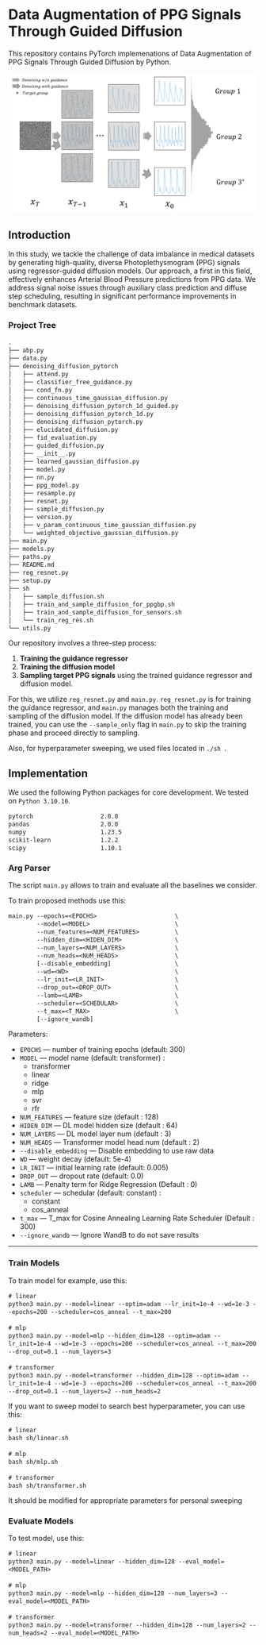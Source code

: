 # Data Augmentation of PPG Signals Through Guided Diffusion

This repository contains PyTorch implemenations of Data Augmentation of PPG Signals Through Guided Diffusion by Python.

<img src="./images/flowchart.png" width="500px"></img>

## Introduction
In this study, we tackle the challenge of data imbalance in medical datasets by generating high-quality, diverse Photoplethysmogram (PPG) signals using regressor-guided diffusion models. Our approach, a first in this field, effectively enhances Arterial Blood Pressure predictions from PPG data. We address signal noise issues through auxiliary class prediction and diffuse step scheduling, resulting in significant performance improvements in benchmark datasets.

### Project Tree
```
.
├── abp.py
├── data.py
├── denoising_diffusion_pytorch
│   ├── attend.py
│   ├── classifier_free_guidance.py
│   ├── cond_fn.py
│   ├── continuous_time_gaussian_diffusion.py
│   ├── denoising_diffusion_pytorch_1d_guided.py
│   ├── denoising_diffusion_pytorch_1d.py
│   ├── denoising_diffusion_pytorch.py
│   ├── elucidated_diffusion.py
│   ├── fid_evaluation.py
│   ├── guided_diffusion.py
│   ├── __init__.py
│   ├── learned_gaussian_diffusion.py
│   ├── model.py
│   ├── nn.py
│   ├── ppg_model.py
│   ├── resample.py
│   ├── resnet.py
│   ├── simple_diffusion.py
│   ├── version.py
│   ├── v_param_continuous_time_gaussian_diffusion.py
│   └── weighted_objective_gaussian_diffusion.py
├── main.py
├── models.py
├── paths.py
├── README.md
├── reg_resnet.py
├── setup.py
├── sh
│   ├── sample_diffusion.sh
│   ├── train_and_sample_diffusion_for_ppgbp.sh
│   ├── train_and_sample_diffusion_for_sensors.sh
│   └── train_reg_res.sh
└── utils.py
```

Our repository involves a three-step process:
1. **Training the guidance regressor**
2. **Training the diffusion model**
3. **Sampling target PPG signals** using the trained guidance regressor and diffusion model.

For this, we utilize `reg_resnet.py` and `main.py`. `reg_resnet.py` is for training the guidance regressor, and `main.py` manages both the training and sampling of the diffusion model. If the diffusion model has already been trained, you can use the `--sample_only` flag in `main.py` to skip the training phase and proceed directly to sampling.

Also, for hyperparameter sweeping, we used files located in ```./sh ```.

## Implementation

We used the following Python packages for core development. We tested on `Python 3.10.10`.
```
pytorch                   2.0.0
pandas                    2.0.0
numpy                     1.23.5
scikit-learn              1.2.2
scipy                     1.10.1
```

### Arg Parser

The script `main.py` allows to train and evaluate all the baselines we consider.

To train proposed methods use this:
```
main.py --epochs=<EPOCHS>                      \
        --model=<MODEL>                        \
        --num_features=<NUM_FEATURES>          \
        --hidden_dim=<HIDEN_DIM>               \
        --num_layers=<NUM_LAYERS>              \
        --num_heads=<NUM_HEADS>                \
        [--disable_embedding]                  \
        --wd=<WD>                              \
        --lr_init=<LR_INIT>                    \
        --drop_out=<DROP_OUT>                  \
        --lamb=<LAMB>                          \
        --scheduler=<SCHEDULAR>                \
        --t_max=<T_MAX>                        \
        [--ignore_wandb]
```
Parameters:
* ```EPOCHS``` &mdash; number of training epochs (default: 300)
* ```MODEL``` &mdash; model name (default: transformer) :
    - transformer
    - linear
    - ridge
    - mlp
    - svr
    - rfr
* ```NUM_FEATURES``` &mdash; feature size (default : 128)
* ```HIDEN_DIM``` &mdash; DL model hidden size (default : 64)
* ```NUM_LAYERS``` &mdash; DL model layer num (default : 3)
* ```NUM_HEADS``` &mdash; Transformer model head num (default : 2)
* ```--disable_embedding``` &mdash; Disable embedding to use raw data 
* ```WD``` &mdash; weight decay (default: 5e-4)
* ```LR_INIT``` &mdash; initial learning rate (default: 0.005)
* ```DROP_OUT``` &mdash; dropout rate (default: 0.0)
* ```LAMB``` &mdash; Penalty term for Ridge Regression (Default : 0)
* ```scheduler``` &mdash; schedular (default: constant) :
    - constant
    - cos_anneal
* ```t_max``` &mdash; T_max for Cosine Annealing Learning Rate Scheduler (Default : 300)
* ```--ignore_wandb``` &mdash; Ignore WandB to do not save results

----

### Train Models

To train model for example, use this:

```
# linear
python3 main.py --model=linear --optim=adam --lr_init=1e-4 --wd=1e-3 --epochs=200 --scheduler=cos_anneal --t_max=200 

# mlp
python3 main.py --model=mlp --hidden_dim=128 --optim=adam --lr_init=1e-4 --wd=1e-3 --epochs=200 --scheduler=cos_anneal --t_max=200 --drop_out=0.1 --num_layers=3

# transformer
python3 main.py --model=transformer --hidden_dim=128 --optim=adam --lr_init=1e-4 --wd=1e-3 --epochs=200 --scheduler=cos_anneal --t_max=200 --drop_out=0.1 --num_layers=2 --num_heads=2

```

If you want to sweep model to search best hyperparameter, you can use this:

```
# linear
bash sh/linear.sh

# mlp
bash sh/mlp.sh 

# transformer
bash sh/transformer.sh

```

It should be modified for appropriate parameters for personal sweeping

### Evaluate Models

To test model, use this:
```
# linear
python3 main.py --model=linear --hidden_dim=128 --eval_model=<MODEL_PATH>

# mlp
python3 main.py --model=mlp --hidden_dim=128 --num_layers=3 --eval_model=<MODEL_PATH>

# transformer
python3 main.py --model=transformer --hidden_dim=128 --num_layers=2 --num_heads=2 --eval_model=<MODEL_PATH>
```


